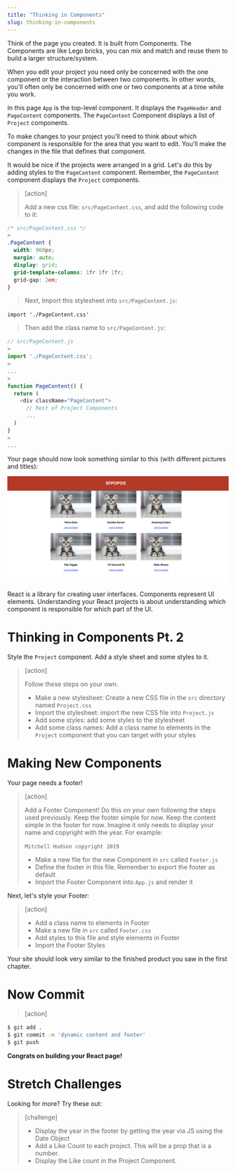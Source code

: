 ```yaml
---
title: "Thinking in Components"
slug: thinking-in-components
---
```


Think of the page you created. It is built from Components. The Components are like Lego bricks, you can mix and match and reuse them to build a larger structure/system.

When you edit your project you need only be concerned with the one component or the interaction between two components. In other words, you'll often only be concerned with one or two components at a time while you work.

In this page `App` is the top-level component. It displays the `PageHeader` and `PageContent` components. The `PageContent` Component displays a list of `Project` components.

To make changes to your project you'll need to think about which component is responsible for the area that you want to edit. You'll make the changes in the file that defines that component.

It would be nice if the projects were arranged in a grid. Let's do this by adding styles to the `PageContent` component. Remember, the `PageContent` component displays the `Project` components.

> [action]
>
> Add a new css file: `src/PageContent.css`, and add the following code to it:
>
```css
/* src/PageContent.css */
>
.PageContent {
  width: 960px;
  margin: auto;
  display: grid;
  grid-template-columns: 1fr 1fr 1fr;
  grid-gap: 2em;
}
```
>
> Next, Import this stylesheet into `src/PageContent.js`:
>
`import './PageContent.css'`
>
> Then add the class name to `src/PageContent.js`:
>
```js
// src/PageContent.js
>
import './PageContent.css';
>
...
>
function PageContent() {
  return (
    <div className="PageContent">
      // Rest of Project Components
      ...
  )
}
>
...
```

Your page should now look something similar to this (with different pictures and titles):

![grid-kittens](./assets/grid-cats.png)

React is a library for creating user interfaces. Components represent UI elements. Understanding your React projects is about understanding which component is responsible for which part of the UI.

# Thinking in Components Pt. 2

Style the `Project` component. Add a style sheet and some styles to it.

> [action]
>
> Follow these steps on your own.
>
> - Make a new stylesheet: Create a new CSS file in the `src` directory named `Project.css`
> - Import the stylesheet: import the new CSS file into `Project.js`
> - Add some styles: add some styles to the stylesheet
> - Add some class names: Add a class name to elements in the `Project` component that you can target with your styles

# Making New Components

Your page needs a footer!

> [action]
>
> Add a Footer Component! Do this on your own following the steps used previously. Keep the footer simple for now. Keep the content simple in the footer for now. Imagine it only needs to display your name and copyright with the year. For example:
>
> `Mitchell Hudson copyright 2019`
>
> - Make a new file for the new Component in `src` called `Footer.js`
> - Define the footer in this file. Remember to export the footer as default
> - Import the Footer Component into `App.js` and render it

Next, let's style your Footer:

> [action]
>
> - Add a class name to elements in Footer
> - Make a new file in `src` called `Footer.css`
> - Add styles to this file and style elements in Footer
> - Import the Footer Styles

Your site should look very similar to the finished product you saw in the first chapter.

# Now Commit

>[action]
>
```bash
$ git add .
$ git commit -m 'dynamic content and footer'
$ git push
```

**Congrats on building your React page!**

# Stretch Challenges

Looking for more? Try these out:

> [challenge]
>
> - Display the year in the footer by getting the year via JS using the Date Object
> - Add a Like Count to each project. This will be a prop that is a number.
> - Display the Like count in the Project Component.
